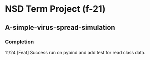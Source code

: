 # NSD Term Project (f-21)
## A-simple-virus-spread-simulation

### Completion
11/24 [Feat] Success run on pybind and add test for read class data.
